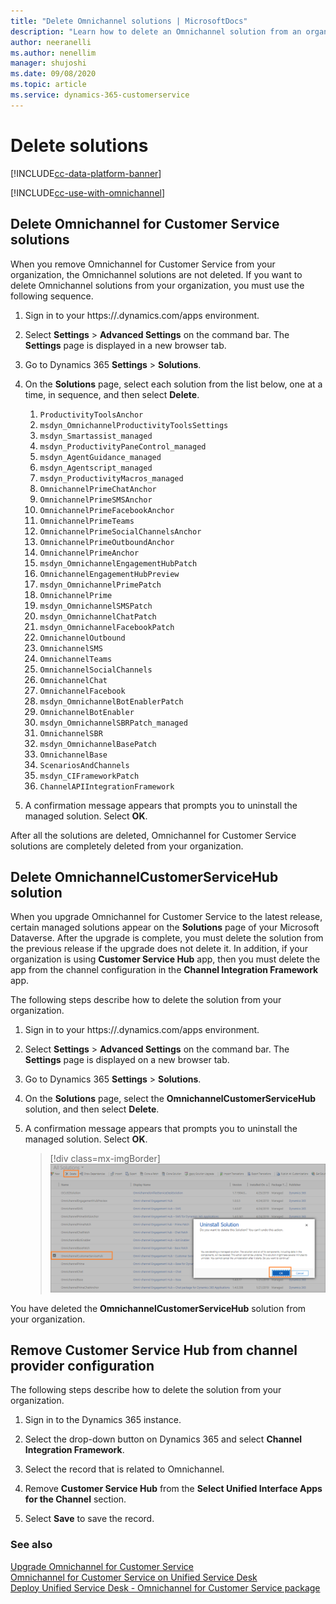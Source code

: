 ```yaml
---
title: "Delete Omnichannel solutions | MicrosoftDocs"
description: "Learn how to delete an Omnichannel solution from an organization."
author: neeranelli
ms.author: nenellim
manager: shujoshi
ms.date: 09/08/2020
ms.topic: article
ms.service: dynamics-365-customerservice
---
```


# Delete solutions

[!INCLUDE[cc-data-platform-banner](../includes/cc-data-platform-banner.md)]

[!INCLUDE[cc-use-with-omnichannel](../includes/cc-use-with-omnichannel.md)]

## Delete Omnichannel for Customer Service solutions

When you remove Omnichannel for Customer Service from your organization, the Omnichannel solutions are not deleted. If you want to delete Omnichannel solutions from your organization, you must use the following sequence. 

1. Sign in to your https://<YourOrgURL>.dynamics.com/apps environment.

2. Select **Settings** > **Advanced Settings** on the command bar. The **Settings** page is displayed in a new browser tab.

3.	Go to Dynamics 365 **Settings** > **Solutions**.

2.	On the **Solutions** page, select each solution from the list below, one at a time, in sequence, and then select **Delete**.

    1.  `ProductivityToolsAnchor`
    2.  `msdyn_OmnichannelProductivityToolsSettings`
    3.  `msdyn_Smartassist_managed`
    4.  `msdyn_ProductivityPaneControl_managed`
    5.  `msdyn_AgentGuidance_managed`
    6.  `msdyn_Agentscript_managed`
    7.  `msdyn_ProductivityMacros_managed`
    8.  `OmnichannelPrimeChatAnchor`
    9.  `OmnichannelPrimeSMSAnchor`
    10. `OmnichannelPrimeFacebookAnchor` 
    11. `OmnichannelPrimeTeams` 
    12. `OmnichannelPrimeSocialChannelsAnchor`
    13. `OmnichannelPrimeOutboundAnchor`
    14. `OmnichannelPrimeAnchor`
    15. `msdyn_OmnichannelEngagementHubPatch`
    16. `OmnichannelEngagementHubPreview`
    17. `msdyn_OmnichannelPrimePatch`
    18. `OmnichannelPrime`
    19. `msdyn_OmnichannelSMSPatch`
    20. `msdyn_OmnichannelChatPatch`
    21. `msdyn_OmnichannelFacebookPatch`
    22. `OmnichannelOutbound`
    23. `OmnichannelSMS`
    24. `OmnichannelTeams`
    25. `OmnichannelSocialChannels`
    26. `OmnichannelChat`
    27. `OmnichannelFacebook`
    28. `msdyn_OmnichannelBotEnablerPatch`
    29. `OmnichannelBotEnabler`
    30. `msdyn_OmnichannelSBRPatch_managed`
    31. `OmnichannelSBR`
    32. `msdyn_OmnichannelBasePatch`
    33. `OmnichannelBase`
    34. `ScenariosAndChannels`
    35. `msdyn_CIFrameworkPatch`
    36. `ChannelAPIIntegrationFramework`

3.	A confirmation message appears that prompts you to uninstall the managed solution. Select **OK**.

After all the solutions are deleted, Omnichannel for Customer Service solutions are completely deleted from your organization.

## Delete OmnichannelCustomerServiceHub solution

When you upgrade Omnichannel for Customer Service to the latest release, certain managed solutions appear on the **Solutions** page of your Microsoft Dataverse. After the upgrade is complete, you must delete the solution from the previous release if the upgrade does not delete it. In addition, if your organization is using **Customer Service Hub** app, then you must delete the app from the channel configuration in the **Channel Integration Framework** app.

The following steps describe how to delete the solution from your organization.

1. Sign in to your https://<YourOrgURL>.dynamics.com/apps environment.

2. Select **Settings** > **Advanced Settings** on the command bar. The **Settings** page is displayed on a new browser tab.

3. Go to Dynamics 365 **Settings** > **Solutions**.

4. On the **Solutions** page, select the **OmnichannelCustomerServiceHub** solution, and then select **Delete**.

5. A confirmation message appears that prompts you to uninstall the managed solution. Select **OK**. 

    > [!div class=mx-imgBorder]
    > ![Delete Omnichannel Solution](media/oceh-admin-delete-solution.png "Delete Omnichannel Solution")  

You have deleted the **OmnichannelCustomerServiceHub** solution from your organization.

## Remove Customer Service Hub from channel provider configuration

The following steps describe how to delete the solution from your organization.

1. Sign in to the Dynamics 365 instance.

2. Select the drop-down button on Dynamics 365 and select **Channel Integration Framework**.

3. Select the record that is related to Omnichannel.

4. Remove **Customer Service Hub** from the **Select Unified Interface Apps for the Channel** section.

5. Select **Save** to save the record.

### See also

[Upgrade Omnichannel for Customer Service](upgrade-omnichannel.md)  
[Omnichannel for Customer Service on Unified Service Desk](../unified-service-desk/oc-usd/omnichannel-customer-service-unified-service-desk.md)  
[Deploy Unified Service Desk - Omnichannel for Customer Service package](../unified-service-desk/oc-usd/omnichannel-customer-service-package.md)  
